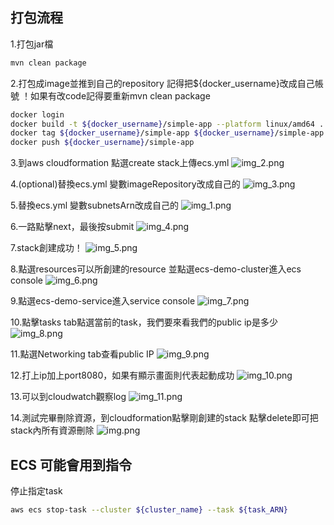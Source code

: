 ## 打包流程
1.打包jar檔
``` sh
mvn clean package
```
2.打包成image並推到自己的repository
記得把${docker_username}改成自己帳號
！如果有改code記得要重新mvn clean package
``` sh
docker login
docker build -t ${docker_username}/simple-app --platform linux/amd64 . 
docker tag ${docker_username}/simple-app ${docker_username}/simple-app 
docker push ${docker_username}/simple-app
```

3.到aws cloudformation 點選create stack上傳ecs.yml
![img_2.png](picture/img_2.png)

4.(optional)替換ecs.yml 變數imageRepository改成自己的
![img_3.png](picture/img_3.png)

5.替換ecs.yml 變數subnetsArn改成自己的
![img_1.png](picture/img_1.png)

6.一路點擊next，最後按submit
![img_4.png](picture/img_4.png)

7.stack創建成功！
![img_5.png](picture/img_5.png)

8.點選resources可以所創建的resource
並點選ecs-demo-cluster進入ecs console
![img_6.png](picture/img_6.png)

9.點選ecs-demo-service進入service console
![img_7.png](picture/img_7.png)

10.點擊tasks tab點選當前的task，我們要來看我們的public ip是多少
![img_8.png](picture/img_8.png)

11.點選Networking tab查看public IP
![img_9.png](picture/img_9.png)

12.打上ip加上port8080，如果有顯示畫面則代表起動成功
![img_10.png](picture/img_10.png)

13.可以到cloudwatch觀察log
![img_11.png](picture/img_11.png)

14.測試完畢刪除資源，到cloudformation點擊剛創建的stack
點擊delete即可把stack內所有資源刪除
![img.png](picture/img12.png)


## ECS 可能會用到指令
停止指定task
``` sh
aws ecs stop-task --cluster ${cluster_name} --task ${task_ARN}
```


